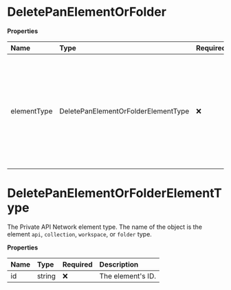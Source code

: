 # DeletePanElementOrFolder

**Properties**

| Name        | Type                                | Required | Description                                                                                                                     |
| :---------- | :---------------------------------- | :------- | :------------------------------------------------------------------------------------------------------------------------------ |
| elementType | DeletePanElementOrFolderElementType | ❌       | The Private API Network element type. The name of the object is the element `api`, `collection`, `workspace`, or `folder` type. |

# DeletePanElementOrFolderElementType

The Private API Network element type. The name of the object is the element `api`, `collection`, `workspace`, or `folder` type.

**Properties**

| Name | Type   | Required | Description       |
| :--- | :----- | :------- | :---------------- |
| id   | string | ❌       | The element's ID. |

<!-- This file was generated by liblab | https://liblab.com/ -->
